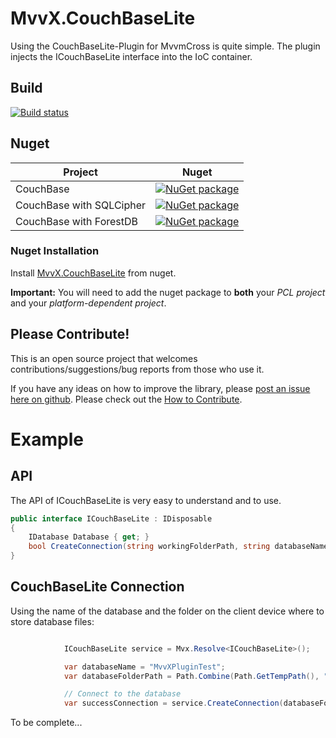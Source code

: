 # MvvX.CouchBaseLite

Using the CouchBaseLite-Plugin for MvvmCross is quite simple. The plugin injects the ICouchBaseLite interface into the IoC container.

## Build 

[![Build status](https://ci.appveyor.com/api/projects/status/uys4bl6qcqauram7/branch/master?svg=true)](https://ci.appveyor.com/project/mathieumack/mvvx-plugins-couchbaselite/branch/master)

## Nuget

Project | Nuget
--- | ---
CouchBase | [![NuGet package](https://buildstats.info/nuget/MvvX.Plugins.CouchBaseLite?includePreReleases=true)](https://nuget.org/packages/MvvX.Plugins.CouchBaseLite)
CouchBase with SQLCipher | [![NuGet package](https://buildstats.info/nuget/MvvX.Plugins.CouchBaseLite.SQLCipher?includePreReleases=true)](https://nuget.org/packages/MvvX.Plugins.CouchBaseLite.SQLCipher)
CouchBase with ForestDB | [![NuGet package](https://buildstats.info/nuget/MvvX.Plugins.CouchBaseLite.ForestDB?includePreReleases=true)](https://nuget.org/packages/MvvX.Plugins.CouchBaseLite.ForestDB)

### Nuget Installation

Install [MvvX.CouchBaseLite](https://www.nuget.org/packages/MvvX.Plugins.CouchBaseLite/) from nuget.

**Important:** You will need to add the nuget package to **both** your *PCL project* and your *platform-dependent project*.

## Please Contribute!

This is an open source project that welcomes contributions/suggestions/bug reports from those who use it. 

If you have any ideas on how to improve the library, please [post an issue here on github](https://github.com/mathieumack/MvvX.Plugins.CouchBaseLite/issues). Please check out the [How to Contribute](https://github.com/mathieumack/MvvX.Plugins.CouchBaseLite/wiki/How-to-Contribute).

# Example

## API

The API of ICouchBaseLite is very easy to understand and to use.

```c#
public interface ICouchBaseLite : IDisposable
{
	IDatabase Database { get; }
	bool CreateConnection(string workingFolderPath, string databaseName);
}
```
## CouchBaseLite Connection

Using the name of the database and the folder on the client device where to store database files:
```c#

            ICouchBaseLite service = Mvx.Resolve<ICouchBaseLite>();

            var databaseName = "MvvXPluginTest";
            var databaseFolderPath = Path.Combine(Path.GetTempPath(), "testCouchDb");

            // Connect to the database
            var successConnection = service.CreateConnection(databaseFolderPath, databaseName);
```


To be complete... 